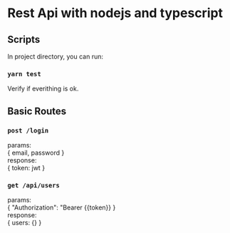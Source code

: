 # Rest Api with nodejs and typescript

## Scripts

In project directory, you can run:

### `yarn test`
Verify if everithing is ok.


## Basic Routes

### `post /login`
params: 
<br>
{
  email,
  password
}
<br>
response: 
<br>
{
  token: jwt 
}

### `get /api/users`
params: 
<br>
{
  "Authorization": "Bearer {{token}}
}
<br>
response: 
<br>
{
  users: {}
}
